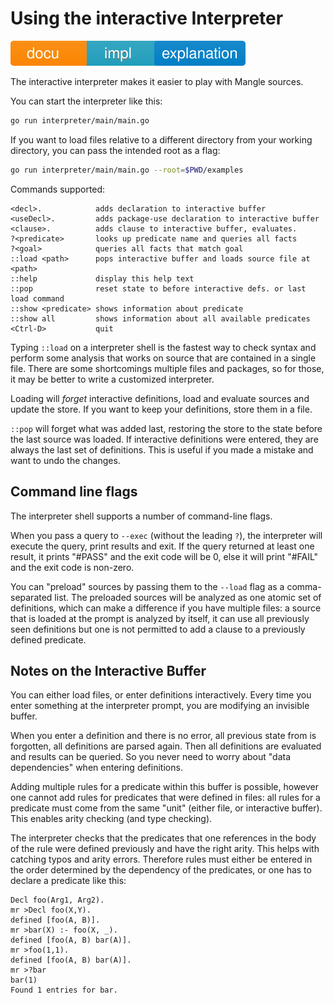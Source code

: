 # Using the interactive Interpreter

![docu badge impl explanation](docu_impl_explanation.svg)

The interactive interpreter makes it easier to play with Mangle sources.

You can start the interpreter like this: 

```bash
go run interpreter/main/main.go
```

If you want to load files relative to a different directory from your
working directory, you can pass the intended root as a flag:

```bash
go run interpreter/main/main.go --root=$PWD/examples
```

Commands supported:

```
<decl>.            adds declaration to interactive buffer
<useDecl>.         adds package-use declaration to interactive buffer
<clause>.          adds clause to interactive buffer, evaluates.
?<predicate>       looks up predicate name and queries all facts
?<goal>            queries all facts that match goal
::load <path>      pops interactive buffer and loads source file at <path>
::help             display this help text
::pop              reset state to before interactive defs. or last load command
::show <predicate> shows information about predicate
::show all         shows information about all available predicates
<Ctrl-D>           quit
```

Typing `::load` on a interpreter shell is the fastest way to check
syntax and perform some analysis that works on source that are contained
in a single file. There are some shortcomings multiple files and packages,
so for those, it may be better to write a customized interpreter.

Loading will *forget* interactive definitions, load and evaluate sources
and update the store. If you want to keep your definitions, store them in a
file.

`::pop` will forget what was added last, restoring the store to the state before
the last source was loaded. If interactive definitions were entered, they are
always the last set of definitions. This is useful if you made a
mistake and want to undo the changes.

## Command line flags

The interpreter shell supports a number of command-line flags.

When you pass a query to `--exec` (without the leading `?`), the interpreter
will execute the query, print results and exit. If the query returned at least
one result, it prints "#PASS" and the exit code will be 0, else it will
print "#FAIL" and the exit code is non-zero. 

You can "preload" sources by passing them to the `--load` flag as a 
comma-separated list. The preloaded sources will be analyzed as one atomic
set of definitions, which can make a difference if you have multiple files:
a source that is loaded at the prompt is analyzed by itself, it can use all 
previously seen definitions but one is not permitted to add a clause to a
previously defined predicate.

## Notes on the Interactive Buffer

You can either load files, or enter definitions interactively. Every time you
enter something at the interpreter prompt, you are modifying an invisible
buffer.

When you enter a definition and there is no error, all previous state from is
forgotten, all definitions are parsed again. Then all definitions are evaluated
and results can be queried. So you never need to worry about "data dependencies"
when entering definitions.

Adding multiple rules for a predicate within this buffer is possible, however
one cannot add rules for predicates that were defined in files: all rules for a
predicate must come from the same "unit" (either file, or interactive buffer).
This enables arity checking (and type checking).

The interpreter checks that the predicates that one references in the body of
the rule were defined previously and have the right arity. This helps with
catching typos and arity errors. Therefore rules must either be entered in the
order determined by the dependency of the predicates, or one has to declare a
predicate like this:

```
Decl foo(Arg1, Arg2).
mr >Decl foo(X,Y).
defined [foo(A, B)].
mr >bar(X) :- foo(X, _).
defined [foo(A, B) bar(A)].
mr >foo(1,1).
defined [foo(A, B) bar(A)].
mr >?bar
bar(1)
Found 1 entries for bar.
```
